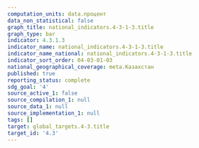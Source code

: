 ```yaml
---
computation_units: data.процент
data_non_statistical: false
graph_title: national_indicators.4-3-1-3.title
graph_type: bar
indicator: 4.3.1.3
indicator_name: national_indicators.4-3-1-3.title
indicator_name_national: national_indicators.4-3-1-3.title
indicator_sort_order: 04-03-01-03
national_geographical_coverage: meta.Казахстан
published: true
reporting_status: complete
sdg_goal: '4'
source_active_1: false
source_compilation_1: null
source_data_1: null
source_implementation_1: null
tags: []
target: global_targets.4-3.title
target_id: '4.3'
---
```


